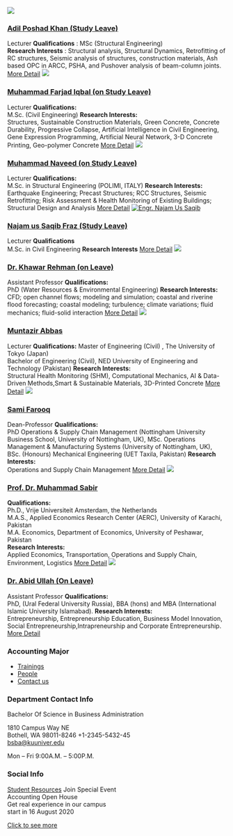 [![](https://giki.edu.pk/wp-content/uploads/2022/12/Picture1-2.jpg)](https://giki.edu.pk/personnel/adil-poshad-khan/)
### [Adil Poshad Khan (Study Leave)](https://giki.edu.pk/personnel/adil-poshad-khan/)
Lecturer
**Qualifications** : MSc (Structural Engineering)  
**Research Interests** : Structural analysis, Structural Dynamics, Retrofitting of RC structures, Seismic analysis of structures, construction materials, Ash based OPC in ARCC, PSHA, and Pushover analysis of beam-column joints. 
[More Detail](https://giki.edu.pk/personnel/adil-poshad-khan/)
[![](https://giki.edu.pk/wp-content/uploads/2019/11/Farjad.jpg)](https://giki.edu.pk/personnel/muhammad-farjad-iqbal/)
### [Muhammad Farjad Iqbal (on Study Leave)](https://giki.edu.pk/personnel/muhammad-farjad-iqbal/)
Lecturer
**Qualifications:**  
M.Sc. (Civil Engineering)
**Research Interests:**  
Structures, Sustainable Construction Materials, Green Concrete, Concrete Durability, Progressive Collapse, Artificial Intelligence in Civil Engineering, Gene Expression Programming, Artificial Neural Network, 3-D Concrete Printing, Geo-polymer Concrete
[More Detail](https://giki.edu.pk/personnel/muhammad-farjad-iqbal/)
[![](https://giki.edu.pk/accounting/accounting-faculty/)](https://giki.edu.pk/personnel/muhammad-naveed/)
### [Muhammad Naveed (on Study Leave)](https://giki.edu.pk/personnel/muhammad-naveed/)
Lecturer
**Qualifications:**  
M.Sc. in Structural Engineering (POLIMI, ITALY)
**Research Interests:**  
Earthquake Engineering; Precast Structures; RCC Structures, Seismic Retrofitting; Risk Assessment & Health Monitoring of Existing Buildings; Structural Design and Analysis
[More Detail](https://giki.edu.pk/personnel/muhammad-naveed/)
[![Engr. Najam Us Saqib](https://giki.edu.pk/accounting/accounting-faculty/)](https://giki.edu.pk/personnel/najam-us-saqi-fraz/)
### [Najam us Saqib Fraz (Study Leave)](https://giki.edu.pk/personnel/najam-us-saqi-fraz/)
Lecturer
**Qualifications**  
M.Sc. in Civil Engineering
**Research Interests**
[More Detail](https://giki.edu.pk/personnel/najam-us-saqi-fraz/)
[![](https://giki.edu.pk/accounting/accounting-faculty/)](https://giki.edu.pk/personnel/dr-khawar-rehman/)
### [Dr. Khawar Rehman (on Leave)](https://giki.edu.pk/personnel/dr-khawar-rehman/)
Assistant Professor
**Qualifications:**  
PhD (Water Resources & Environmental Engineering)
**Research Interests:**  
CFD; open channel flows; modeling and simulation; coastal and riverine flood forecasting; coastal modeling; turbulence; climate variations; fluid mechanics; fluid-solid interaction
[More Detail](https://giki.edu.pk/personnel/dr-khawar-rehman/)
[![](https://giki.edu.pk/accounting/accounting-faculty/)](https://giki.edu.pk/personnel/muntazir-abbas/)
### [Muntazir Abbas](https://giki.edu.pk/personnel/muntazir-abbas/)
Lecturer
**Qualifications:**
Master of Engineering (Civil) , The University of Tokyo (Japan)  
Bachelor of Engineering (Civil), NED University of Engineering and Technology (Pakistan)
**Research Interests:**  
Structural Health Monitoring (SHM), Computational Mechanics, AI & Data-Driven Methods,Smart & Sustainable Materials, 3D-Printed Concrete
[More Detail](https://giki.edu.pk/personnel/muntazir-abbas/)
[![](https://giki.edu.pk/accounting/accounting-faculty/)](https://giki.edu.pk/personnel/sami-farooq/)
### [Sami Farooq](https://giki.edu.pk/personnel/sami-farooq/)
Dean-Professor
**Qualifications:**  
PhD Operations & Supply Chain Management (Nottingham University Business School, University of Nottingham, UK), MSc. Operations Management & Manufacturing Systems (University of Nottingham, UK), BSc. (Honours) Mechanical Engineering (UET Taxila, Pakistan)
**Research Interests:**  
Operations and Supply Chain Management
[More Detail](https://giki.edu.pk/personnel/sami-farooq/)
[![](https://giki.edu.pk/accounting/accounting-faculty/)](https://giki.edu.pk/personnel/prof-dr-muhammad-sabir/)
### [Prof. Dr. Muhammad Sabir](https://giki.edu.pk/personnel/prof-dr-muhammad-sabir/)
**Qualifications:**  
Ph.D., Vrije Universiteit Amsterdam, the Netherlands  
M.A.S., Applied Economics Research Center (AERC), University of Karachi, Pakistan  
M.A. Economics, Department of Economics, University of Peshawar, Pakistan  
**Research Interests:**  
Applied Economics, Transportation, Operations and Supply Chain, Environment, Logistics
[More Detail](https://giki.edu.pk/personnel/prof-dr-muhammad-sabir/)
[![](https://giki.edu.pk/accounting/accounting-faculty/)](https://giki.edu.pk/personnel/dr-abid-ullah/)
### [Dr. Abid Ullah (On Leave)](https://giki.edu.pk/personnel/dr-abid-ullah/)
Assistant Professor
**Qualifications:**  
PhD, (Ural Federal University Russia), BBA (hons) and MBA (International Islamic University Islamabad).
**Research Interests:**  
Entrepreneurship, Entrepreneurship Education, Business Model Innovation, Social Entrepreneurship,Intrapreneurship and Corporate Entrepreneurship.
[More Detail](https://giki.edu.pk/personnel/dr-abid-ullah/)
### Accounting Major
  * [Trainings](https://giki.edu.pk/?page_id=8679)
  * [People](https://giki.edu.pk/rd/rd-fcs/haina/haina-people/)
  * [Contact us](https://giki.edu.pk/rd/rd-fcs/haina/haina-contact-us/)


### Department Contact Info
Bachelor Of Science in Business Administration  
  
1810 Campus Way NE  
Bothell, WA 98011-8246
+1-2345-5432-45  
bsba@kuuniver.edu  

Mon – Fri 9:00A.M. – 5:00P.M.
### Social Info
[](https://giki.edu.pk/accounting/accounting-faculty/#url "facebook")[](https://giki.edu.pk/accounting/accounting-faculty/ "linkedin")[](https://giki.edu.pk/accounting/accounting-faculty/ "skype")[](https://giki.edu.pk/accounting/accounting-faculty/#url "twitter")[](https://giki.edu.pk/accounting/accounting-faculty/ "instagram") [Student Resources](https://giki.edu.pk/accounting/accounting-faculty/)
Join Special Event  
Accounting Open House  
Get real experience in our campus  
start in 16 August 2020  
  
[Click to see more](https://giki.edu.pk/accounting/accounting-faculty/)
